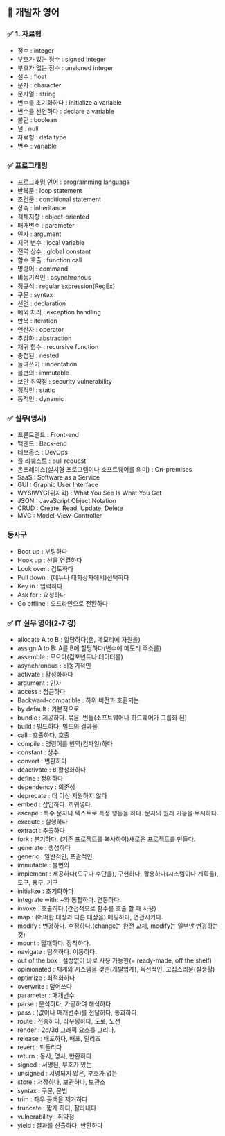 ## 🎤 개발자 영어

### ✅ 1. 자료형

- 정수 : integer
- 부호가 있는 정수 : signed integer
- 부호가 없는 정수 : unsigned integer
- 실수 : float
- 문자 : character
- 문자열 : string
- 변수를 초기화하다 : initialize a variable
- 변수를 선언하다 : declare a variable
- 불린 : boolean
- 널 : null
- 자료형 : data type
- 변수 : variable

### ✅ 프로그래밍

- 프로그래밍 언어 : programming language
- 반복문 : loop statement
- 조건문 : conditional statement
- 상속 : inheritance
- 객체지향 : object-oriented
- 매개변수 : parameter
- 인자 : argument
- 지역 변수 : local variable
- 전역 상수 : global constant
- 함수 호출 : function call
- 명령어 : command
- 비동기적인 : asynchronous
- 정규식 : regular expression(RegEx)
- 구문 : syntax
- 선언 : declaration
- 예외 처리 : exception handling
- 반복 : iteration
- 연산자 : operator
- 추상화 : abstraction
- 재귀 함수 : recursive function
- 중첩된 : nested
- 들여쓰기 : indentation
- 불변의 : immutable
- 보안 취약점 : security vulnerability
- 정적인 : static
- 동적인 : dynamic



### ✅ 실무(명사)

- 프론트엔드 : Front-end
- 백엔드 : Back-end
- 데브옵스 : DevOps
- 풀 리퀘스트 : pull request
- 온프레미스(설치형 프로그램이나 소프트웨어를 의미) : On-premises
- SaaS : Software as a Service
- GUI : Graphic User Interface
- WYSIWYG(위지윅) : What You See Is What You Get
- JSON : JavaScript Object Notation
- CRUD : Create, Read, Update, Delete
- MVC : Model-View-Controller

### 동사구

- Boot up : 부팅하다
- Hook up : 선을 연결하다
- Look over : 검토하다
- Pull down : (메뉴나 대화상자에서)선택하다
- Key in : 입력하다
- Ask for : 요청하다
- Go offline : 오프라인으로 전환하다


### ✅ IT 실무 영어(2-7 강)

- allocate A to B : 할당하다(램, 메모리에 자원을)
- assign A to B: A를 B에 할당하다(변수에 메모리 주소를)
- assemble : 모으다(컴포넌트나 데이터를)
- asynchronous : 비동기적인
- activate : 활성화하다
- argument : 인자
- access : 접근하다
- Backward-compatible : 하위 버전과 호환되는
- by default : 기본적으로
- bundle : 제공하다. 묶음, 번들(소프트웨어나 하드웨어가 그룹화 된)
- build : 빌드하다, 빌드의 결과물
- call : 호출하다, 호출
- compile : 명령어를 번역(컴파일)하다
- constant : 상수
- convert : 변환하다
- deactivate : 비활성화하다
- define : 정의하다
- dependency : 의존성
- deprecate : 더 이상 지원하지 않다
- embed : 삽입하다. 끼워넣다.
- escape : 특수 문자나 텍스트로 특정 행동을 하다. 문자의 원래 기능을 무시하다.
- execute : 실행하다
- extract : 추출하다
- fork : 분기하다. (기존 프로젝트를 복사하여)새로운 프로젝트를 만들다.
- generate : 생성하다
- generic : 일반적인, 포괄적인
- immutable : 불변의
- implement : 제공하다(도구나 수단을), 구현하다, 활용하다(시스템이나 계획을), 도구, 용구, 기구
- initialize : 초기화하다
- integrate with: ~와 통합하다. 연동하다.
- invoke : 호출하다.(간접적으로 함수를 호출 할 때 사용)
- map : (어떠한 대상과 다른 대상을) 매핑하다, 연관시키다.
- modify : 변경하다. 수정하다.(change는 완전 교체, modify는 일부만 변경하는 것)
- mount : 탑재하다. 장착하다.
- navigate : 탐색하다. 이동하다.
- out of the box : 설정없이 바로 사용 가능한(= ready-made, off the shelf)
- opinionated : 체계와 시스템을 갖춘(개발업계), 독선적인, 고집스러운(실생활)
- optimize : 최적화하다
- overwrite : 덮어쓰다
- parameter : 매개변수
- parse : 분석하다, 가공하여 해석하다
- pass : (값이나 매개변수)를 전달하다, 통과하다
- route : 전송하다, 라우팅하다, 도로, 노선
- render : 2d/3d 그래픽 요소를 그리다.
- release : 배포하다, 배포, 릴리즈
- revert : 되돌리다
- return : 동사, 명사, 반환하다
- signed : 서명된, 부호가 있는
- unsigned : 서명되지 않은, 부호가 없는
- store : 저장하다, 보관하다, 보관소
- syntax : 구문, 문법
- trim : 좌우 공백을 제거하다
- truncate : 짧게 하다, 잘라내다
- vulnerability : 취약점
- yield : 결과를 산출하다, 반환하다


